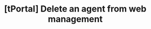 ---
title: '[tPortal] Delete an agent from web management'
excerpt: |-
  Delete an agent through web management interface.
      
      This endpoint is specifically designed for web management interface and requires:
      - User authentication via access token
      - User must have access to the project that owns the agent
      - Agent must not have any non-zero balance in any asset account
      
      The deletion will fail if:
      - The agent has any non-zero balance in any asset account
      - The user doesn't have access to the project
      - The agent doesn't exist
api:
  file: openapi.json
  operationId: Agents-delete_agent_web
hidden: true
---